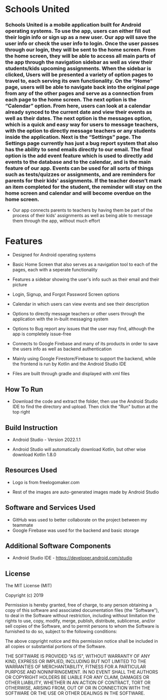# Schools United

### Schools United is a mobile application built for Android operating systems. To use the app, users can either fill out their login info or sign up as a new user. Our app will save the user info or check the user info to login. Once the user passes through our login, they will be sent to the home screen. From the home screen, they will be able to access all main parts of the app through the navigation sidebar as well as view their students/kids upcoming assignments. When the sidebar is clicked, Users will be presented a variety of option pages to travel to, each serving its own functionality. On the “Home” page, users will be able to navigate back into the original page from any of the other pages and serve as a connection from each page to the home screen. The next option is the “Calendar” option. From here, users can look at a calendar already synced to the current date and view their events as well as their dates. The next option is the messages option, which is a quick and easy way for users to message teachers, with the option to directly message teachers or any students inside the application. Next is the “Settings” page. The Settings page currently has just a bug report system that also has the ability to send emails directly to our email. The final option is the add event feature which is used to directly add events to the database and to the calendar, and is the main feature of our app. Events can be used for all sorts of things such as tests/quizzes or assignments, and are reminders for parents for their kids' assignments. If the teacher doesn’t mark an item completed for the student, the reminder will stay on the home screen and calendar and will become overdue on the home screen. 

- Our app connects parents to teachers by having them be part of the process of their kids' assignments as well as being able to message them through the app, without much effort

# Features

- Designed for Android operating systems

- Basic Home Screen that also serves as a navigation tool to each of the pages, each with a seperate functionality

- Features a sidebar showing the user's info such as their email and their picture

- Login, Signup, and Forgot Password Screen options

- Calendar in which users can view events and see their description

- Options to directly message teachers or other users through the application with the in-built messaging system

- Options to Bug report any issues that the user may find, although the app is completely issue-free

- Connects to Google Firebase and many of its products in order to save the users info as well as backend authentication

- Mainly using Google Firestore/Firebase to support the backend, while the frontend is run by Kotlin and the Android Studio IDE

- Files are built through gradle and displayed with xml files

## How To Run

- Download the code and extract the folder, then use the Android Studio IDE to find the directory and upload. Then click the "Run" button at the top right

## Build Instruction

- Android Studio - Version 2022.1.1

- Android Studio will automatically download Kotlin, but other wise download Kotlin 1.8.0

## Resources Used

- Logo is from freelogomaker.com

- Rest of the images are auto-generated images made by Android Studio

## Software and Services Used

- GitHub was used to better collaborate on the project between my teammate
- Google Firebase was used for the backend and basic storage

## Additional Software Components

- Android Studio IDE - https://developer.android.com/studio

## License

The MIT License (MIT)

Copyright (c) 2019

Permission is hereby granted, free of charge, to any person obtaining a copy of this software and associated documentation files (the "Software"), to deal in the Software without restriction, including without limitation the rights to use, copy, modify, merge, publish, distribute, sublicense, and/or sell copies of the Software, and to permit persons to whom the Software is furnished to do so, subject to the following conditions:

The above copyright notice and this permission notice shall be included in all copies or substantial portions of the Software.

THE SOFTWARE IS PROVIDED "AS IS", WITHOUT WARRANTY OF ANY KIND, EXPRESS OR IMPLIED, INCLUDING BUT NOT LIMITED TO THE WARRANTIES OF MERCHANTABILITY, FITNESS FOR A PARTICULAR PURPOSE AND NONINFRINGEMENT. IN NO EVENT SHALL THE AUTHORS OR COPYRIGHT HOLDERS BE LIABLE FOR ANY CLAIM, DAMAGES OR OTHER LIABILITY, WHETHER IN AN ACTION OF CONTRACT, TORT OR OTHERWISE, ARISING FROM, OUT OF OR IN CONNECTION WITH THE SOFTWARE OR THE USE OR OTHER DEALINGS IN THE SOFTWARE.


